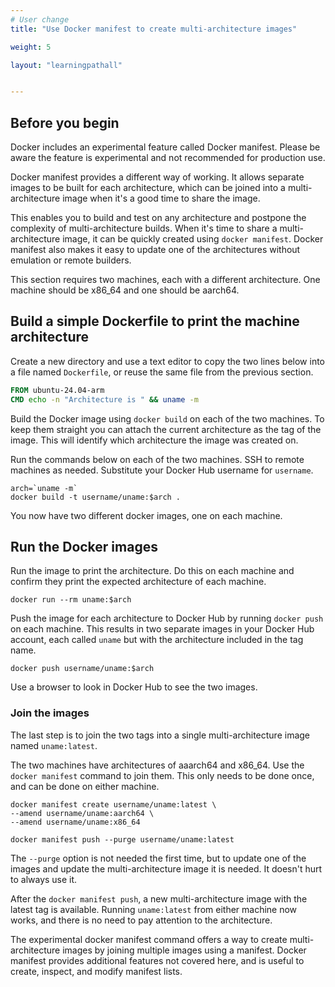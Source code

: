 ```yaml
---
# User change
title: "Use Docker manifest to create multi-architecture images"

weight: 5

layout: "learningpathall"


---
```


## Before you begin

Docker includes an experimental feature called Docker manifest. Please be aware the feature is experimental and not recommended for production use.

Docker manifest provides a different way of working. It allows separate images to be built for each architecture, which can be joined into a multi-architecture image when it's a good time to share the image.

This enables you to build and test on any architecture and postpone the complexity of multi-architecture builds. When it's time to share a multi-architecture image, it can be quickly created using `docker manifest`. Docker manifest also makes it easy to update one of the architectures without emulation or remote builders.

This section requires two machines, each with a different architecture. One machine should be x86_64 and one should be aarch64.

## Build a simple Dockerfile to print the machine architecture

Create a new directory and use a text editor to copy the two lines below into a file named `Dockerfile`, or reuse the same file from the previous section.

```dockerfile
FROM ubuntu-24.04-arm
CMD echo -n "Architecture is " && uname -m
```

Build the Docker image using `docker build` on each of the two machines. To keep them straight you can attach the current architecture as the tag of the image. This will identify which architecture the image was created on.

Run the commands below on each of the two machines. SSH to remote machines as needed. Substitute your Docker Hub username for `username`.

```console
arch=`uname -m`
docker build -t username/uname:$arch .
```

You now have two different docker images, one on each machine.

## Run the Docker images

Run the image to print the architecture. Do this on each machine and confirm they print the expected architecture of each machine.

```console
docker run --rm uname:$arch
```

Push the image for each architecture to Docker Hub by running `docker push` on each machine. This results in two separate images in your Docker Hub account, each called `uname` but with the architecture included in the tag name.

```console
docker push username/uname:$arch
```

Use a browser to look in Docker Hub to see the two images.

### Join the images

The last step is to join the two tags into a single multi-architecture image named `uname:latest`.

The two machines have architectures of aaarch64 and x86_64. Use the `docker manifest` command to join them. This only needs to be done once, and can be done on either machine.

```console
docker manifest create username/uname:latest \
--amend username/uname:aarch64 \
--amend username/uname:x86_64

docker manifest push --purge username/uname:latest
```

The `--purge` option is not needed the first time, but to update one of the images and update the multi-architecture image it is needed. It doesn't hurt to always use it.

After the `docker manifest push`, a new multi-architecture image with the latest tag is available. Running `uname:latest` from either machine now works, and there is no need to pay attention to the architecture.

The experimental docker manifest command offers a way to create multi-architecture images by joining multiple images using a manifest. Docker manifest provides additional features not covered here, and is useful to create, inspect, and modify manifest lists.

